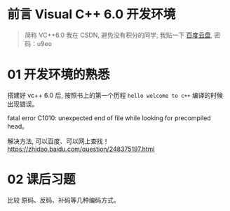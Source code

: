 # 前言 Visual C++ 6.0 开发环境
> 简称 VC++6.0 我在 CSDN, 避免没有积分的同学, 我贴一下 [百度云盘](https://pan.baidu.com/s/1qXAV1t6),  密码：u9eo

# 01 开发环境的熟悉
搭建好 vc++ 6.0 后, 按照书上的第一个历程 `hello welcome to c++` 编译的时候出现错误。

fatal error C1010: unexpected end of file while looking for precompiled head。

解决方法, 可以百度、可以网上查找！ https://zhidao.baidu.com/question/248375197.html

# 02 课后习题
比较 原码、反码、补码等几种编码方式。
